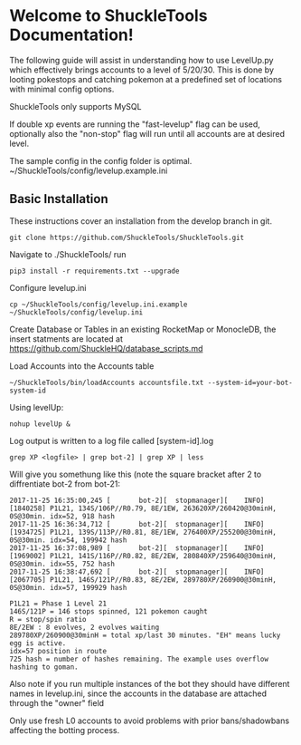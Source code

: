 Welcome to ShuckleTools Documentation!
=========

The following guide will assist in understanding how to use LevelUp.py which effectively brings accounts to a level of 5/20/30. This is done by looting pokestops and catching pokemon at a predefined set of locations with minimal config options. 

ShuckleTools only supports MySQL

If double xp events are running the "fast-levelup" flag can be used, optionally also the "non-stop" flag will run until all accounts are at desired level. 

The sample config in the config folder is optimal. ~/ShuckleTools/config/levelup.example.ini

Basic Installation 
-------
These instructions cover an installation from the develop branch in git.
```
git clone https://github.com/ShuckleTools/ShuckleTools.git
```

Navigate to ./ShuckleTools/ run 

```
pip3 install -r requirements.txt --upgrade
```

Configure levelup.ini 
```
cp ~/ShuckleTools/config/levelup.ini.example  ~/ShuckleTools/config/levelup.ini
```

Create Database or Tables in an existing RocketMap or MonocleDB, the insert statments are located at https://github.com/ShuckleHQ/database_scripts.md


Load Accounts into the Accounts table 
```
~/ShuckleTools/bin/loadAccounts accountsfile.txt --system-id=your-bot-system-id
```

Using levelUp:
```
nohup levelUp &
```

Log output is written to a log file called [system-id].log

```
grep XP <logfile> | grep bot-2] | grep XP | less
```

Will give you somethung like this (note the square bracket after 2 to diffrentiate bot-2 from bot-21:

```
2017-11-25 16:35:00,245 [       bot-2][  stopmanager][    INFO][1840258] P1L21, 134S/106P//R0.79, 8E/1EW, 263620XP/260420@30minH, 0S@30min. idx=52, 918 hash
2017-11-25 16:36:34,712 [       bot-2][  stopmanager][    INFO][1934725] P1L21, 139S/113P//R0.81, 8E/1EW, 276400XP/255200@30minH, 0S@30min. idx=54, 199942 hash
2017-11-25 16:37:08,989 [       bot-2][  stopmanager][    INFO][1969002] P1L21, 141S/116P//R0.82, 8E/2EW, 280840XP/259640@30minH, 0S@30min. idx=55, 752 hash
2017-11-25 16:38:47,692 [       bot-2][  stopmanager][    INFO][2067705] P1L21, 146S/121P//R0.83, 8E/2EW, 289780XP/260900@30minH, 0S@30min. idx=57, 199929 hash
```

```
P1L21 = Phase 1 Level 21
146S/121P = 146 stops spinned, 121 pokemon caught
R = stop/spin ratio
8E/2EW : 8 evolves, 2 evolves waiting
289780XP/260900@30minH = total xp/last 30 minutes. "EH" means lucky egg is active.
idx=57 position in route
725 hash = number of hashes remaining. The example uses overflow hashing to goman.
```

Also note if you run multiple instances of the bot they should have different names in levelup.ini, since the accounts in
the database are attached through the "owner" field


Only use fresh L0 accounts to avoid problems with prior bans/shadowbans affecting the botting process.
